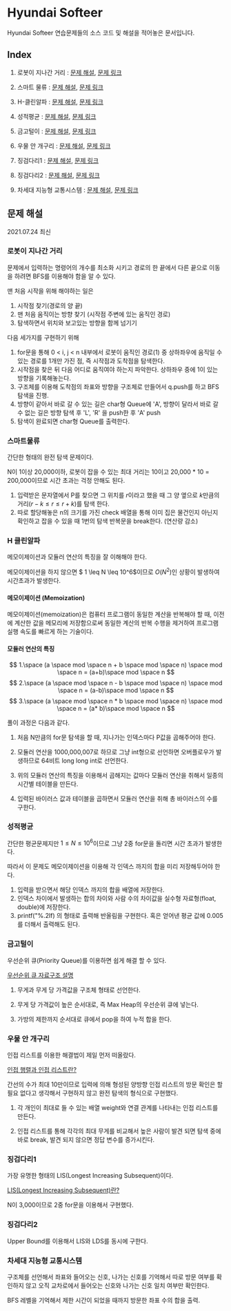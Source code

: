 # Hyundai Softeer

Hyundai Softeer 연습문제들의 소스 코드 및 해설을 적어놓은 문서입니다.

## Index

1. 로봇이 지나간 거리 : [문제 해설](#로봇이-지나간-거리), [문제 링크](https://softeer.ai/practice/info.do?eventIdx=1&psProblemId=577)

2. 스마트 물류 : [문제 해설](#스마트물류), [문제 링크](https://softeer.ai/practice/info.do?eventIdx=1&psProblemId=414)

3. H-클린알파 : [문제 해설](#h-클린알파), [문제 링크](https://softeer.ai/practice/info.do?eventIdx=1&psProblemId=423)

4. 성적평균 : [문제 해설](#성적평균), [문제 링크](https://softeer.ai/practice/info.do?eventIdx=1&psProblemId=389)

5. 금고털이 : [문제 해설](#금고털이), [문제 링크](https://softeer.ai/practice/info.do?eventIdx=1&psProblemId=395)

6. 우물 안 개구리 : [문제 해설](#우물-안-개구리), [문제 링크](https://softeer.ai/practice/info.do?eventIdx=1&psProblemId=394) 

7. 징검다리1 : [문제 해설](#징검다리1), [문제 링크](https://softeer.ai/practice/info.do?eventIdx=1&psProblemId=390)

8. 징검다리2 : [문제 해설](#징검다리2), [문제 링크](https://softeer.ai/practice/info.do?eventIdx=1&psProblemId=393)

9. 차세대 지능형 교통시스템 : [문제 해설](#차세대-지능형-교통시스템), [문제 링크](https://softeer.ai/practice/info.do?eventIdx=1&psProblemId=580)

## 문제 해설

2021.07.24 최신

### 로봇이 지나간 거리

문제에서 입력하는 명령어의 개수를 최소화 시키고 경로의 한 끝에서 다른 끝으로 이동을 하려면 BFS를 이용해야 함을 알 수 있다.

맨 처음 시작을 위해 해야하는 일은 

1. 시작점 찾기(경로의 양 끝)
2. 맨 처음 움직이는 방향 찾기 (시작점 주변에 있는 움직인 경로)
3. 탐색하면서 위치와 보고있는 방향을 함께 넘기기

다음 세가지를 구현하기 위해 

1. for문을 통해 0 < i, j < n 내부에서 로봇이 움직인 경로(1) 중 상하좌우에 움직일 수 있는 경로를 1개만 가진 점, 즉 시작점과 도착점을 탐색한다.
2. 시작점을 찾은 뒤 다음 어디로 움직여야 하는지 파악한다. 상하좌우 중에 1이 있는 방향을 기록해놓는다.
3. 구조체를 이용해 도착점의 좌표와 방향을 구조체로 만들어서 q.push를 하고  BFS 탐색을 진행.
4. 방향이 같아서 바로 갈 수 있는 길은 char형 Queue에 'A', 방향이 달라서 바로 갈 수 없는 길은 방향 탐색 후 'L', 'R' 을 push한 후 'A' push
5. 탐색이 완료되면 char형 Queue를 출력한다.

### 스마트물류

간단한 형태의 완전 탐색 문제이다.

N이 1이상 20,000이하, 로봇이 잡을 수 있는 최대 거리는 10이고 
20,000 * 10 = 200,000이므로 시간 초과는 걱정 안해도 된다.

1. 입력받은 문자열에서 P를 찾으면 그 위치를 $r$이라고 했을 때  그 양 옆으로 $k$만큼의 거리$(r-k \leq r \leq r+k)$를 탐색 한다.
2. 따로 할당해놓은 n의 크기를 가진 check 배열을 통해 이미 집은 물건인지 아닌지 확인하고 잡을 수 있을 때 1번의 탐색 반복문을 break한다. (연산량 감소)

### H 클린알파

메모이제이션과 모듈러 연산의 특징을 잘 이해해야 한다.

메모이제이션을 하지 않으면 $ 1 \leq N \leq 10^6$이므로 $O(N^2)$인 상황이 발생하여 시간초과가 발생한다.

#### 메모이제이션 (Memoization)

메모이제이션(memoization)은 컴퓨터 프로그램이 동일한 계산을 반복해야 할 때, 이전에 계산한 값을 메모리에 저장함으로써 동일한 계산의 반복 수행을 제거하여 프로그램 실행 속도를 빠르게 하는 기술이다. 

#### 모듈러 연산의 특징

$$ 1.\space (a \space mod \space n  + b \space mod \space n) \space mod \space n = (a+b)\space mod \space n $$
$$ 2.\space (a \space mod \space n  - b \space mod \space n) \space mod \space n = (a-b)\space mod \space n $$
$$ 3.\space (a \space mod \space n  * b \space mod \space n) \space mod \space n = (a* b)\space mod \space n $$

풀이 과정은 다음과 같다.

1. 처음 N만큼의 for문 탐색을 할 때, 지나가는 인덱스마다 P값을 곱해주어야 한다.

2. 모듈러 연산을 1000,000,007로 하므로 그냥 int형으로 선언하면 오버플로우가 발생하므로 64비트 long long int로 선언한다.

3. 위의 모듈러 연산의 특징을 이용해서 곱해지는 값마다 모듈러 연산을 취해서 일종의 시간별 테이블을 만든다.

4. 입력된 바이러스 값과 테이블을 곱하면서 모듈러 연산을 취해 총 바이러스의 수를 구한다.

### 성적평균

간단한 평균문제지만 $1 \leq N \leq 10^6$이므로 그냥 2중 for문을 돌리면 시간 초과가 발생한다.

따라서 이 문제도 메모이제이션을 이용해 각 인덱스 까지의 합을 미리 저장해두어야 한다.

1. 입력을 받으면서 해당 인덱스 까지의 합을 배열에 저장한다.
2. 인덱스 차이에서 발생하는 합의 차이와 사람 수의 차이값을 실수형 자료형(float, double)에 저장한다.
3. printf("%.2lf) 의 형태로 출력해 반올림을 구현한다. 혹은 얻어낸 평균 값에 0.005를 더해서 출력해도 된다.

### 금고털이

우선순위 큐(Priority Queue)를 이용하면 쉽게 해결 할 수 있다.

[우선순위 큐 자료구조 설명](https://chanhuiseok.github.io/posts/ds-4/)

1. 무게과 무게 당 가격값을 구조체 형태로 선언한다.

2. 무게 당 가격값이 높은 순서대로, 즉 Max Heap의 우선순위 큐에 넣는다.

3. 가방의 제한까지 순서대로 큐에서 pop을 하여 누적 합을 한다.

### 우물 안 개구리

인접 리스트를 이용한 해결법이 제일 먼저 떠올랐다.

[인접 행렬과 인접 리스트란?](https://sarah950716.tistory.com/12)

간선의 수가 최대 10만이므로 입력에 의해 형성된 양방향 인접 리스트의 방문 확인은 할 필요 없다고 생각해서 구현하지 않고 완전 탐색의 형식으로 구현했다.

1. 각 개인이 최대로 들 수 있는 배열 weight와 연결 관계를 나타내는 인접 리스트를 만든다.

2. 인접 리스트를 통해 각각의 최대 무게를 비교해서 높은 사람이 발견 되면 탐색 중에 바로 break, 발견 되지 않으면 정답 변수를 증가시킨다.

### 징검다리1

가장 유명한 형태의 LIS(Longest Increasing Subsequent)이다.

[LIS(Longest Increasing Subsequent)란?](https://jason9319.tistory.com/113)

N이 3,000이므로 2중 for문을 이용해서 구현했다.

### 징검다리2

Upper Bound를 이용해서 LIS와 LDS를 동시에 구한다.

### 차세대 지능형 교통시스템

구조체를 선언해서 좌표와 들어오는 신호, 나가는 신호를 기억해서 따로 방문 여부를 확인하지 않고 오직 교차로에서 들어오는 신호와 나가는 신호 일치 여부만 확인한다.

BFS 레벨을 기억해서 제한 시간이 되었을 때까지 방문한 좌표 수의 합을 출력.





